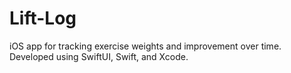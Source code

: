 # Lift-Log
iOS app for tracking exercise weights and improvement over time. Developed using SwiftUI, Swift, and Xcode.
